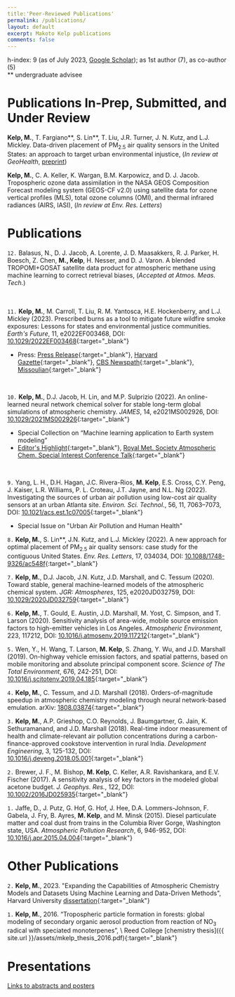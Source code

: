 ```yaml
---
title:'Peer-Reviewed Publications'
permalink: /publications/
layout: default
excerpt: Makoto Kelp publications
comments: false
---
```


h-index: 9 (as of July 2023, [Google Scholar](https://scholar.google.com/citations?user=jW7E7XAAAAAJ&hl=en)); as 1st author (7), as co-author (5)
<br/> \*\* undergraduate advisee

<!-- ## Submitted and Under Review -->
# Publications In-Prep, Submitted, and Under Review

**Kelp, M.**, T. Fargiano\*\*, S. Lin\*\*, T. Liu, J.R. Turner, J. N. Kutz, and L.J. Mickley. Data-driven placement of PM<sub>2.5</sub>
air quality sensors in the United States: an approach to target urban environmental injustice, (*In review at GeoHealth*, [preprint](https://eartharxiv.org/repository/view/5099/))

**Kelp, M.**, C. A. Keller, K. Wargan, B.M. Karpowicz, and D. J. Jacob.  Tropospheric ozone data assimilation in the NASA GEOS Composition Forecast modeling system (GEOS-CF v2.0) using satellite data for ozone vertical profiles (MLS), total ozone columns (OMI), and thermal infrared radiances (AIRS, IASI), (*In review at Env. Res. Letters*)



# Publications

<!-- ## **2023** -->

`12.` Balasus, N., D. J. Jacob, A. Lorente, J. D. Maasakkers, R. J. Parker, H. Boesch, Z. Chen,  **M., Kelp**, H. Nesser, and D. J. Varon. A blended TROPOMI+GOSAT satellite data product for atmospheric methane using machine learning to correct retrieval biases, (*Accepted at Atmos. Meas. Tech.*)  
<br />
<br />

`11.` **Kelp, M.**, M. Carroll, T. Liu, R. M. Yantosca, H.E. Hockenberry, and L.J. Mickley (2023). Prescribed burns as a tool to mitigate future wildfire smoke exposures: Lessons for states and environmental justice communities. *Earth's Future*, 11, e2022EF003468, DOI: [10.1029/2022EF003468](https://agupubs.onlinelibrary.wiley.com/doi/10.1029/2022EF003468){:target="_blank"} <br />
* Press: [Press Release](https://seas.harvard.edu/news/2023/06/how-prescribed-burns-could-limit-megafires-california-oregon-and-washington?utm_content=buffer31c4b&utm_medium=social&utm_source=twitter.com&utm_campaign=Buffer%7D%7BPress){:target="_blank"}, [Harvard Gazette](https://news.harvard.edu/gazette/story/2023/06/how-prescribed-burns-could-limit-megafires-in-u-s-west/?utm_source=SilverpopMailing&utm_medium=email&utm_campaign=Daily%20Gazette%2020230615%20(1)%7D%7BHarvard){:target="_blank"}, [CBS Newspath](http://www.newson6.com/story/64b03b31b48d07072d5e2e82/how-to-prevent-wildfire-smoke-scientists-say-more-fires-may-be-the-answer%7D%7BCBS){:target="_blank"}, [Missoulian](https://missoulian.com/news/local/more-fire-could-help-pacific-states/article_6d25a198-0f9d-11ee-a933-3f7779387b91.html%7d%7bmissoulian){:target="_blank"}
<!-- ## **2022** -->
<br />

`10.` **Kelp, M.**, D.J. Jacob, H. Lin, and M.P. Sulprizio (2022). An online-learned neural network chemical
solver for stable long-term global simulations of atmospheric chemistry. *JAMES*, 14, e2021MS002926, DOI: [10.1029/2021MS002926](https://doi.org/10.1029/2021MS002926){:target="_blank"} <br />
* Special Collection on “Machine learning application to Earth system modeling”
* [Editor's Highlight](https://eos.org/editor-highlights/accurate-and-fast-emulation-with-online-machine-learning){:target="_blank"}, [Royal Met. Society Atmospheric Chem. Special Interest Conference Talk](https://youtu.be/AKomky52rPU?t=5561){:target="_blank"}

<br>

`9.` Yang, L. H., D.H. Hagan, J.C. Rivera-Rios, **M. Kelp**, E.S. Cross, C.Y. Peng, J. Kaiser, L.R. Williams, P. L. Croteau, J.T. Jayne, and N.L. Ng (2022). Investigating the sources of urban air pollution using low-cost air quality sensors at an urban Atlanta site. *Environ. Sci. Technol.*, 56, 11, 7063–7073, DOI: [10.1021/acs.est.1c07005](https://pubs.acs.org/doi/10.1021/acs.est.1c07005){:target="_blank"} <br />
* Special Issue on "Urban Air Pollution and Human Health"

`8.` **Kelp, M.**, S. Lin\*\*, J.N. Kutz, and L.J. Mickley (2022). A new approach for optimal placement of PM<sub>2.5</sub>
air quality sensors: case study for the contiguous United States. *Env. Res. Letters*, 17, 034034, DOI: [10.1088/1748-9326/ac548f](https://iopscience.iop.org/article/10.1088/1748-9326/ac548f){:target="_blank"}  


<!-- ## **2020** -->

`7.` **Kelp, M.**, D.J. Jacob, J.N. Kutz, J.D. Marshall, and C. Tessum (2020). Toward stable, general
machine-learned models of the atmospheric chemical system. *JGR: Atmospheres*, 125, e2020JD032759,
DOI: [10.1029/2020JD032759](https://agupubs.onlinelibrary.wiley.com/doi/10.1029/2020JD032759){:target="_blank"}

`6.` **Kelp, M.**, T. Gould, E. Austin, J.D. Marshall, M. Yost, C. Simpson, and T. Larson (2020).
Sensitivity analysis of area-wide, mobile source emission factors to high-emitter vehicles in Los
Angeles. *Atmospheric Environment*, 223, 117212, DOI: [10.1016/j.atmosenv.2019.117212](https://www.sciencedirect.com/science/article/abs/pii/S1352231019308519){:target="_blank"}

<!-- ## **2019** -->

`5.` Wen, Y., H. Wang, T. Larson, **M. Kelp**, S. Zhang, Y. Wu, and J.D. Marshall (2019). On-highway
vehicle emission factors, and spatial patterns, based on mobile monitoring and absolute principal
component score. *Science of The Total Environment*, 676, 242-251, DOI: [10.1016/j.scitotenv.2019.04.185](https://www.sciencedirect.com/science/article/abs/pii/S0048969719317140){:target="_blank"}

<!-- ## **2018** -->

`4.` **Kelp, M.**, C. Tessum, and J.D. Marshall (2018). Orders-of-magnitude speedup in atmospheric chemistry modeling through neural network-based emulation. arXiv: [1808.03874](https://arxiv.org/abs/1808.03874){:target="_blank"}

`3.` **Kelp, M.**, A.P. Grieshop, C.O. Reynolds, J. Baumgartner, G. Jain, K. Sethuramanand, and J.D. Marshall (2018). Real-time indoor measurement of health and climate-relevant air pollution concentrations during a carbon-finance-approved cookstove intervention in rural India. *Development Engineering*, 3, 125-132, DOI: [10.1016/j.deveng.2018.05.001](https://www.sciencedirect.com/science/article/pii/S2352728517300726){:target="_blank"}

<!-- ## **2017** -->
`2.`  Brewer, J. F., M. Bishop, **M. Kelp**, C. Keller, A.R. Ravishankara, and E.V. Fischer (2017). A
sensitivity analysis of key factors in the modeled global acetone budget. *J. Geophys. Res.*, 122,
DOI: [10.1002/2016JD025935](https://agupubs.onlinelibrary.wiley.com/doi/full/10.1002/2016JD025935){:target="_blank"}

<!-- ## **2015** -->
`1.`  Jaffe, D., J. Putz, G. Hof, G. Hof, J. Hee, D.A. Lommers-Johnson, F. Gabela, J. Fry, B. Ayres, **M. Kelp**, and M. Minsk (2015).
Diesel particulate matter and coal dust from trains in the Columbia River Gorge, Washington state, USA. *Atmospheric Pollution Research*, 6, 946-952,
DOI: [10.1016/j.apr.2015.04.004](https://www.sciencedirect.com/science/article/abs/pii/S1309104215000057){:target="_blank"}


# Other Publications

`2.` **Kelp, M.**, 2023. "Expanding the Capabilities of Atmospheric Chemistry Models and Datasets Using Machine Learning and Data-Driven Methods", Harvard University [dissertation](https://www.proquest.com/docview/2821571494){:target="_blank"}

`1.` **Kelp, M.**, 2016. “Tropospheric particle formation in forests: global modeling of secondary organic aerosol production from reaction of NO<sub>3</sub> radical with speciated monoterpenes”, \\
Reed College [chemistry thesis]({{ site.url }}/assets/mkelp_thesis_2016.pdf){:target="_blank"}


# Presentations

[Links to abstracts and posters](https://mkelp.github.io/presentations)
